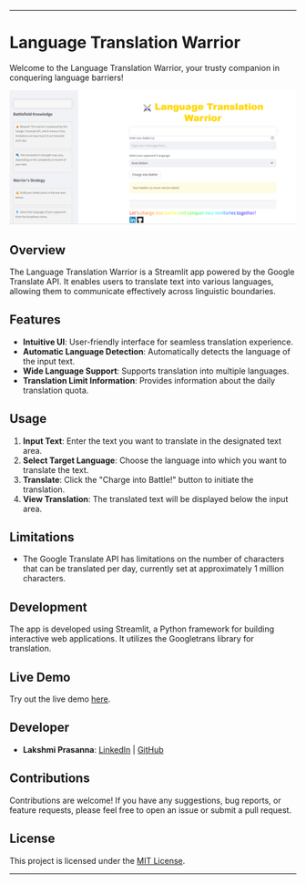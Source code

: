 
---

# Language Translation Warrior

Welcome to the Language Translation Warrior, your trusty companion in conquering language barriers!

![Language Translation Warrior](translator.png)

## Overview

The Language Translation Warrior is a Streamlit app powered by the Google Translate API. It enables users to translate text into various languages, allowing them to communicate effectively across linguistic boundaries.

## Features

- **Intuitive UI**: User-friendly interface for seamless translation experience.
- **Automatic Language Detection**: Automatically detects the language of the input text.
- **Wide Language Support**: Supports translation into multiple languages.
- **Translation Limit Information**: Provides information about the daily translation quota.

## Usage

1. **Input Text**: Enter the text you want to translate in the designated text area.
2. **Select Target Language**: Choose the language into which you want to translate the text.
3. **Translate**: Click the "Charge into Battle!" button to initiate the translation.
4. **View Translation**: The translated text will be displayed below the input area.

## Limitations

- The Google Translate API has limitations on the number of characters that can be translated per day, currently set at approximately 1 million characters.

## Development

The app is developed using Streamlit, a Python framework for building interactive web applications. It utilizes the Googletrans library for translation.

## Live Demo

Try out the live demo [here](https://translator-lp.streamlit.app/).

## Developer

- **Lakshmi Prasanna**: [LinkedIn](https://www.linkedin.com/in/morla-lakshmi-prasanna-824072255) | [GitHub](https://github.com/LP-THE-CODER)

## Contributions

Contributions are welcome! If you have any suggestions, bug reports, or feature requests, please feel free to open an issue or submit a pull request.

## License

This project is licensed under the [MIT License](License).

---


